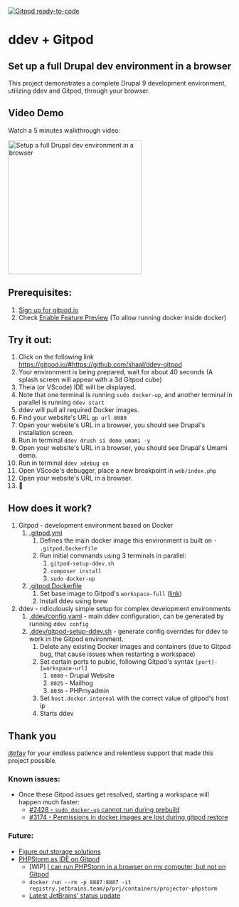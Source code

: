[![Gitpod ready-to-code](https://img.shields.io/badge/Gitpod-ready--to--code-blue?logo=gitpod)](https://gitpod.io/#https://github.com/shaal/ddev-gitpod)

# ddev + Gitpod
## Set up a full Drupal dev environment in a browser

This project demonstrates a complete Drupal 9 development environment, utilizing ddev and Gitpod, through your browser.

## Video Demo

Watch a 5 minutes walkthrough video:

<a href="http://www.youtube.com/watch?v=ifk5dF6rGy0"><img src="https://user-images.githubusercontent.com/22901/107867673-c6fc7080-6e4a-11eb-81c9-542cd779026b.png" width=300 alt="Setup a full Drupal dev environment in a browser"></a>

## Prerequisites:
1. [Sign up for gitpod.io](https://gitpod.io/login)
1. Check [Enable Feature Preview](https://gitpod.io/settings) (To allow running docker inside docker)

## Try it out:
1. Click on the following link
  https://gitpod.io/#https://github.com/shaal/ddev-gitpod
1. Your environment is being prepared, wait for about 40 seconds (A splash screen will appear with a 3d Gitpod cube)
1. Theia (or VScode) IDE will be displayed.
1. Note that one terminal is running `sudo docker-up`, and another terminal in parallel is running `ddev start`
1. ddev will pull all required Docker images.
1. Find your website's URL `gp url 8080`
1. Open your website's URL in a browser, you should see Drupal's installation screen.
1. Run in terminal `ddev drush si demo_umami -y`
1. Open your website's URL in a browser, you should see Drupal's Umami demo.
1. Run in terminal `ddev xdebug on`
1. Open VScode's debugger, place a new breakpoint in `web/index.php`
1. Open your website's URL in a browser.
1. :tada:

## How does it work?
1. Gitpod - development environment based on Docker
    1. [.gitpod.yml](https://github.com/shaal/ddev-gitpod/blob/main/.gitpod.yml)
        1. Defines the main docker image this environment is built on - `.gitpod.Dockerfile`
        1. Run initial commands using 3 terminals in parallel:
            1. `gitpod-setup-ddev.sh`
            1. `composer install`
            1. `sudo docker-up`
    1. [.gitpod.Dockerfile](https://github.com/shaal/ddev-gitpod/blob/main/.gitpod.Dockerfile)
        1. Set base image to Gitpod's `workspace-full` ([link](https://github.com/gitpod-io/workspace-images/tree/master/full))
        1. Install ddev using brew
1. ddev - ridiculously simple setup for complex development environments
    1. [.ddev/config.yaml](https://github.com/shaal/ddev-gitpod/blob/main/.ddev/config.yaml) - main ddev configuration, can be generated by running `ddev config`
    1. [.ddev/gitpod-setup-ddev.sh](https://github.com/shaal/ddev-gitpod/blob/main/.ddev/gitpod-setup-ddev.sh) - generate config overrides for ddev to work in the Gitpod environment.
        1. Delete any existing Docker images and containers (due to Gitpod bug, that cause issues when restarting a workspace)
        1. Set certain ports to public, following Gitpod's syntax `[port]-[workspace-url]`
            1. `8080` - Drupal Website
            1. `8025` - Mailhog
            1. `8036` - PHPmyadmin
        1. Set `host.docker.internal` with the correct value of gitpod's host ip
        1. Starts ddev

## Thank you
[@rfay](https://github.com/rfay) for your endless patience and relentless support that made this project possible.


### Known issues:
* Once these Gitpod issues get resolved, starting a workspace will happen much faster:
    * [#2428 - `sudo docker-up` cannot run during prebuild](https://github.com/gitpod-io/gitpod/issues/2428)
    * [#3174 - Permissions in docker images are lost during gitpod restore](https://github.com/gitpod-io/gitpod/issues/3174)

### Future:
* [Figure out storage solutions](https://www.gitpod.io/docs/self-hosted/latest/install/storage)
* [PHPStorm as IDE on Gitpod](https://jetbrains.github.io/projector-client/mkdocs/latest/)
  * [WIP] [I can run PHPStorm in a browser on my computer, but not on Gitpod](https://community.gitpod.io/t/running-phpstorm-through-projector-in-gitpod/2760)
  * `docker run --rm -p 8887:8887 -it registry.jetbrains.team/p/prj/containers/projector-phpstorm`
  * [Latest JetBrains' status update](https://youtrack.jetbrains.com/issue/IDEA-226455#focus=Comments-27-4683103.0-0)
